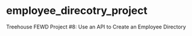 # employee_direcotry_project
 Treehouse FEWD Project #8: Use an API to Create an Employee Directory
